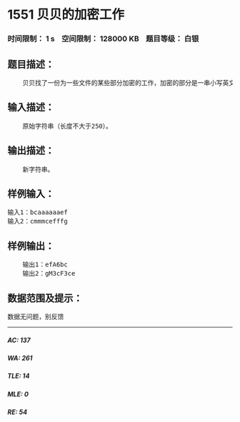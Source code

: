 # 1551 贝贝的加密工作   
### 时间限制： 1 s&nbsp;&nbsp;&nbsp;&nbsp;空间限制： 128000 KB&nbsp;&nbsp;&nbsp;&nbsp;题目等级： 白银  
## 题目描述：  

<pre>
    贝贝找了一份为一些文件的某些部分加密的工作，加密的部分是一串小写英文字母，加密的规则是这样的：要是连续出现相同的字母，则把他们替换成这个字母的大写形式，后面紧跟相同字母的个数，并把它之前跟之后的两段字串调换，例如出现bcaaaaaaef，则新字符串变成：efA6bc，然后重新扫描字串，直到没有出现相同小写字母为止。
</pre>
  
  
## 输入描述：  

<pre>
    原始字符串（长度不大于250）。
</pre>
  
  
## 输出描述：  

<pre>
    新字符串。
</pre>
  
  
## 样例输入：  

<pre>
输入1：bcaaaaaaef
输入2：cmmmcefffg
</pre>
  
  
## 样例输出：  

<pre>
    输出1：efA6bc
    输出2：gM3cF3ce
</pre>
  
  
## 数据范围及提示：  

<pre>
数据无问题，别反馈
</pre>
  
  
***  

##### AC: 137  
##### WA: 261  
##### TLE: 14  
##### MLE: 0  
##### RE: 54  
